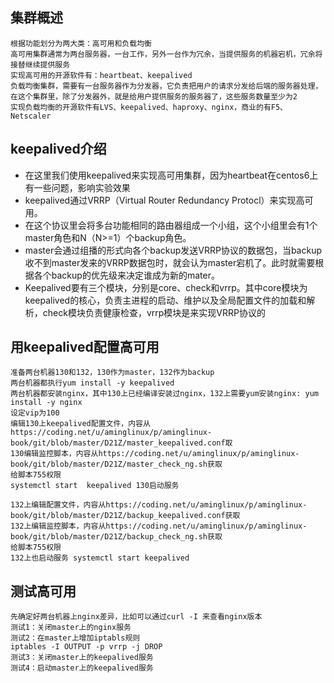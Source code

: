 ## 集群概述

```
根据功能划分为两大类：高可用和负载均衡
高可用集群通常为两台服务器，一台工作，另外一台作为冗余，当提供服务的机器宕机，冗余将接替继续提供服务
实现高可用的开源软件有：heartbeat、keepalived
负载均衡集群，需要有一台服务器作为分发器，它负责把用户的请求分发给后端的服务器处理，在这个集群里，除了分发器外，就是给用户提供服务的服务器了，这些服务数量至少为2
实现负载均衡的开源软件有LVS、keepalived、haproxy、nginx，商业的有F5、Netscaler 
```

## keepalived介绍

* 在这里我们使用keepalived来实现高可用集群，因为heartbeat在centos6上有一些问题，影响实验效果
* keepalived通过VRRP（Virtual Router Redundancy Protocl）来实现高可用。
* 在这个协议里会将多台功能相同的路由器组成一个小组，这个小组里会有1个master角色和N（N>=1）个backup角色。
* master会通过组播的形式向各个backup发送VRRP协议的数据包，当backup收不到master发来的VRRP数据包时，就会认为master宕机了。此时就需要根据各个backup的优先级来决定谁成为新的mater。
* Keepalived要有三个模块，分别是core、check和vrrp。其中core模块为keepalived的核心，负责主进程的启动、维护以及全局配置文件的加载和解析，check模块负责健康检查，vrrp模块是来实现VRRP协议的


## 用keepalived配置高可用

```
准备两台机器130和132，130作为master，132作为backup
两台机器都执行yum install -y keepalived
两台机器都安装nginx，其中130上已经编译安装过nginx，132上需要yum安装nginx: yum install -y nginx
设定vip为100
编辑130上keepalived配置文件，内容从https://coding.net/u/aminglinux/p/aminglinux-book/git/blob/master/D21Z/master_keepalived.conf取
130编辑监控脚本，内容从https://coding.net/u/aminglinux/p/aminglinux-book/git/blob/master/D21Z/master_check_ng.sh获取
给脚本755权限
systemctl start  keepalived 130启动服务
```

```
132上编辑配置文件，内容从https://coding.net/u/aminglinux/p/aminglinux-book/git/blob/master/D21Z/backup_keepalived.conf获取
132上编辑监控脚本，内容从https://coding.net/u/aminglinux/p/aminglinux-book/git/blob/master/D21Z/backup_check_ng.sh获取
给脚本755权限
132上也启动服务 systemctl start keepalived
```

## 测试高可用

```
先确定好两台机器上nginx差异，比如可以通过curl -I 来查看nginx版本
测试1：关闭master上的nginx服务
测试2：在master上增加iptabls规则 
iptables -I OUTPUT -p vrrp -j DROP
测试3：关闭master上的keepalived服务
测试4：启动master上的keepalived服务
```



